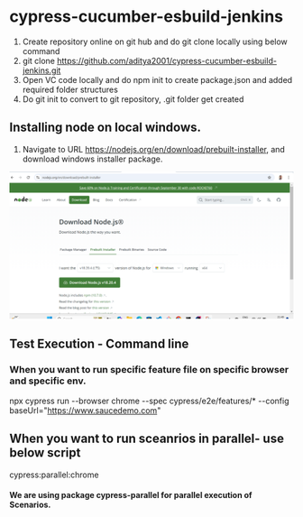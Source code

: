# cypress-cucumber-esbuild-jenkins
1. Create repository online on git hub and do git clone locally using below command
2. git clone https://github.com/aditya2001/cypress-cucumber-esbuild-jenkins.git
3. Open VC code locally and do npm init to create package.json and added required folder structures
4. Do git init to convert to git repository, .git folder get created

## Installing node on local windows.
1. Navigate to URL https://nodejs.org/en/download/prebuilt-installer, and download windows installer package.

![alt text](image.png)

## Test Execution - Command line
### When you want to run specific feature file on specific browser and specific env.
npx cypress run --browser chrome --spec cypress/e2e/features/* --config baseUrl="https://www.saucedemo.com"

## When you want to run sceanrios in parallel- use below script
cypress:parallel:chrome
#### We are using package cypress-parallel for parallel execution of Scenarios.

